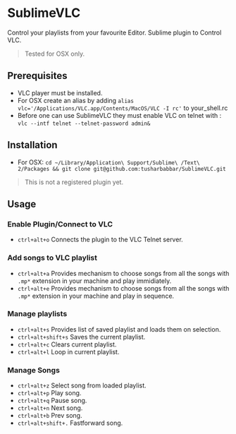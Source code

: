 # SublimeVLC
Control your playlists from your favourite Editor. Sublime plugin to Control VLC. 
> Tested for OSX only.

## Prerequisites
* VLC player must be installed.
* For OSX create an alias by adding `alias vlc='/Applications/VLC.app/Contents/MacOS/VLC -I rc'` to your\_shell.rc
* Before one can use SublimeVLC they must enable VLC on telnet with : `vlc --intf telnet --telnet-password admin&`

## Installation
* For OSX: `cd ~/Library/Application\ Support/Sublime\ /Text\ 2/Packages && git clone git@github.com:tusharbabbar/SublimeVLC.git`
> This is not a registered plugin yet.

## Usage
### Enable Plugin/Connect to VLC
* `ctrl+alt+o` Connects the plugin to the VLC Telnet server.

### Add songs to VLC playlist
* `ctrl+alt+a` Provides mechanism to choose songs from all the songs with `.mp*` extension in your machine and play immidiately.
* `ctrl+alt+e` Provides mechanism to choose songs from all the songs with `.mp*` extension in your machine and play in sequence.

### Manage playlists
* `ctrl+alt+s` Provides list of saved playlist and loads them on selection.
* `ctrl+alt+shift+s` Saves the current playlist.
* `ctrl+alt+c` Clears current playlist.
* `ctrl+alt+l` Loop in current playlist.

### Manage Songs
* `ctrl+alt+z` Select song from loaded playlist.
* `ctrl+alt+p` Play song.
* `ctrl+alt+q` Pause song.
* `ctrl+alt+n` Next song.
* `ctrl+alt+b` Prev song.
* `ctrl+alt+shift+.` Fastforward song.
